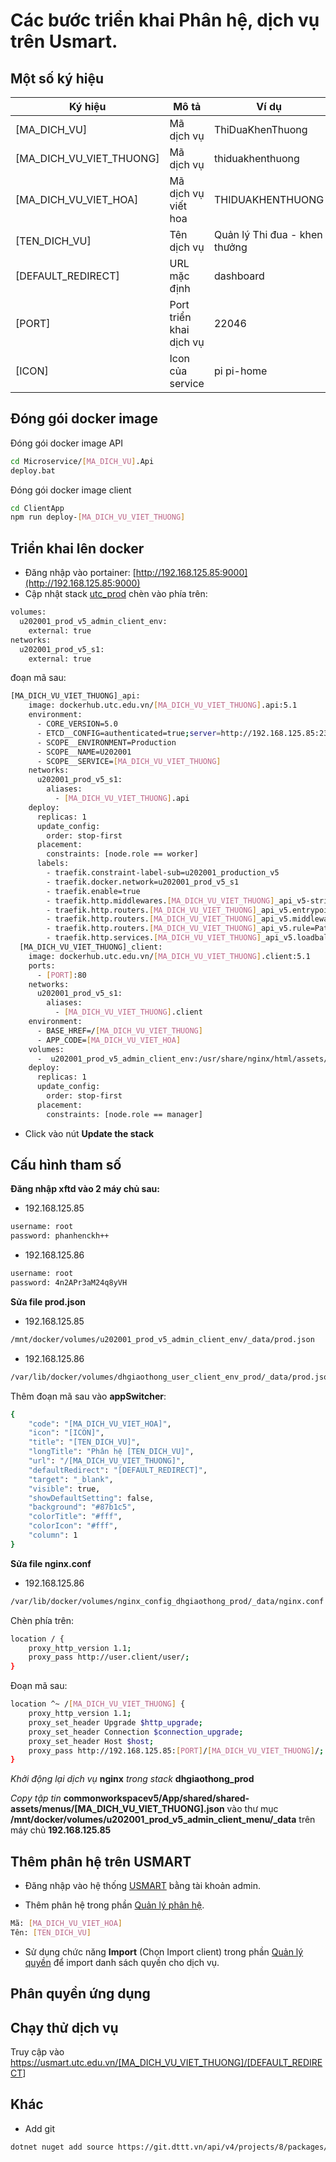 # Các bước triển khai Phân hệ, dịch vụ trên Usmart.

## Một số ký hiệu

| Ký hiệu | Mô tả | Ví dụ |
| ------- | ----- | ----- |
| [MA_DICH_VU] | Mã dịch vụ | ThiDuaKhenThuong |
| [MA_DICH_VU_VIET_THUONG] | Mã dịch vụ | thiduakhenthuong |
| [MA_DICH_VU_VIET_HOA] | Mã dịch vụ viết hoa | THIDUAKHENTHUONG |
| [TEN_DICH_VU] | Tên dịch vụ | Quản lý Thi đua  - khen thưởng |
| [DEFAULT_REDIRECT] | URL mặc định | dashboard |
| [PORT] | Port triển khai dịch vụ | 22046 |
| [ICON] | Icon của service | pi pi-home |

## Đóng gói docker image

Đóng gói docker image API

```sh
cd Microservice/[MA_DICH_VU].Api
deploy.bat
```

Đóng gói docker image client

```sh
cd ClientApp
npm run deploy-[MA_DICH_VU_VIET_THUONG]
```

## Triển khai lên docker

- Đăng nhập vào portainer: [http://192.168.125.85:9000](http://192.168.125.85:9000)
- Cập nhật stack [utc_prod](http://192.168.125.85:9000/#!/1/docker/stacks/utc_prod?id=103&type=1&regular=true&external=false&orphaned=false) chèn vào phía trên:

```sh
volumes:
  u202001_prod_v5_admin_client_env:
    external: true
networks:
  u202001_prod_v5_s1:
    external: true
```

đoạn mã sau:

```sh
[MA_DICH_VU_VIET_THUONG]_api:
    image: dockerhub.utc.edu.vn/[MA_DICH_VU_VIET_THUONG].api:5.1
    environment:
      - CORE_VERSION=5.0
      - ETCD__CONFIG=authenticated=true;server=http://192.168.125.85:2379;username=root;password=Usm@rt123
      - SCOPE__ENVIRONMENT=Production
      - SCOPE__NAME=U202001
      - SCOPE__SERVICE=[MA_DICH_VU_VIET_THUONG]
    networks:
      u202001_prod_v5_s1:
        aliases:
          - [MA_DICH_VU_VIET_THUONG].api
    deploy:
      replicas: 1
      update_config:
        order: stop-first
      placement:
        constraints: [node.role == worker]
      labels:
        - traefik.constraint-label-sub=u202001_production_v5
        - traefik.docker.network=u202001_prod_v5_s1
        - traefik.enable=true
        - traefik.http.middlewares.[MA_DICH_VU_VIET_THUONG]_api_v5-stripprefix.stripprefix.prefixes=/[MA_DICH_VU_VIET_THUONG]
        - traefik.http.routers.[MA_DICH_VU_VIET_THUONG]_api_v5.entrypoints=http
        - traefik.http.routers.[MA_DICH_VU_VIET_THUONG]_api_v5.middlewares=[MA_DICH_VU_VIET_THUONG]_api_v5-stripprefix
        - traefik.http.routers.[MA_DICH_VU_VIET_THUONG]_api_v5.rule=PathPrefix(`/[MA_DICH_VU_VIET_THUONG]{regex:$$|/.*}`)
        - traefik.http.services.[MA_DICH_VU_VIET_THUONG]_api_v5.loadbalancer.server.port=80
  [MA_DICH_VU_VIET_THUONG]_client:
    image: dockerhub.utc.edu.vn/[MA_DICH_VU_VIET_THUONG].client:5.1
    ports:
      - [PORT]:80
    networks:
      u202001_prod_v5_s1:
        aliases:
          - [MA_DICH_VU_VIET_THUONG].client
    environment:
      - BASE_HREF=/[MA_DICH_VU_VIET_THUONG]
      - APP_CODE=[MA_DICH_VU_VIET_HOA]
    volumes:
      -  u202001_prod_v5_admin_client_env:/usr/share/nginx/html/assets/environments/
    deploy:
      replicas: 1
      update_config:
        order: stop-first
      placement:
        constraints: [node.role == manager]
```

- Click vào nút **Update the stack**

## Cấu hình tham số

**Đăng nhập xftd vào 2 máy chủ sau:**

- 192.168.125.85

```sh
username: root
password: phanhenckh++
```

- 192.168.125.86

```sh
username: root
password: 4n2APr3aM24q8yVH
```

**Sửa file prod.json**

- 192.168.125.85

```sh
/mnt/docker/volumes/u202001_prod_v5_admin_client_env/_data/prod.json
```

- 192.168.125.86

```sh
/var/lib/docker/volumes/dhgiaothong_user_client_env_prod/_data/prod.json
```

Thêm đoạn mã sau vào **appSwitcher**:

```sh
{
    "code": "[MA_DICH_VU_VIET_HOA]",
    "icon": "[ICON]",
    "title": "[TEN_DICH_VU]",
    "longTitle": "Phân hệ [TEN_DICH_VU]",
    "url": "/[MA_DICH_VU_VIET_THUONG]",
    "defaultRedirect": "[DEFAULT_REDIRECT]",
    "target": "_blank",
    "visible": true,
    "showDefaultSetting": false,
    "background": "#87b1c5",
    "colorTitle": "#fff",
    "colorIcon": "#fff",
    "column": 1
}
```

**Sửa file nginx.conf**

- 192.168.125.86

```sh
/var/lib/docker/volumes/nginx_config_dhgiaothong_prod/_data/nginx.conf
```

Chèn phía trên:

```sh
location / {
    proxy_http_version 1.1;
    proxy_pass http://user.client/user/;
}
```

Đoạn mã sau:

```sh
location ^~ /[MA_DICH_VU_VIET_THUONG] {
    proxy_http_version 1.1;
    proxy_set_header Upgrade $http_upgrade;
    proxy_set_header Connection $connection_upgrade;
    proxy_set_header Host $host;
    proxy_pass http://192.168.125.85:[PORT]/[MA_DICH_VU_VIET_THUONG]/;
}
```

*Khởi động lại dịch vụ* **nginx** *trong stack* **dhgiaothong_prod**

*Copy tập tin* **commonworkspacev5/App/shared/shared-assets/menus/[MA_DICH_VU_VIET_THUONG].json** vào thư mục **/mnt/docker/volumes/u202001_prod_v5_admin_client_menu/_data** trên máy chủ **192.168.125.85**

## Thêm phân hệ trên USMART

- Đăng nhập vào hệ thống [USMART](https://usmart.utc.edu.vn) bằng tài khoản admin.

- Thêm phân hệ trong phần [Quản lý phân hệ](https://usmart.utc.edu.vn/admin/authorization/module).

```sh
Mã: [MA_DICH_VU_VIET_HOA]
Tên: [TEN_DICH_VU]
```

- Sử dụng chức năng **Import** (Chọn Import client) trong phần [Quản lý quyền](https://usmart.utc.edu.vn/admin/authorization/base-permission) để import danh sách quyền cho dịch vụ.

## Phân quyền ứng dụng

## Chạy thử dịch vụ

Truy cập vào <https://usmart.utc.edu.vn/[MA_DICH_VU_VIET_THUONG]/[DEFAULT_REDIRECT>]

## Khác

- Add git

```sh
dotnet nuget add source https://git.dttt.vn/api/v4/projects/8/packages/nuget/index.json -n "Tri Nam" -u nuget -p PcDjH5AuX8TstvzxnaDx
```
